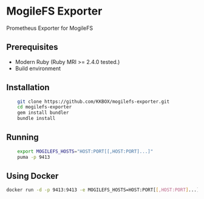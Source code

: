 # MogileFS Exporter
Prometheus Exporter for MogileFS

## Prerequisites

* Modern Ruby (Ruby MRI >= 2.4.0 tested.)
* Build environment

## Installation

```bash
    git clone https://github.com/KKBOX/mogilefs-exporter.git
    cd mogilefs-exporter
    gem install bundler
    bundle install
```

## Running

```bash
    export MOGILEFS_HOSTS="HOST:PORT[[,HOST:PORT]...]"
    puma -p 9413
```

## Using Docker

```bash
docker run -d -p 9413:9413 -e MOGILEFS_HOSTS=HOST:PORT[[,HOST:PORT]...] kkbox/mogilefs-exporter
```
